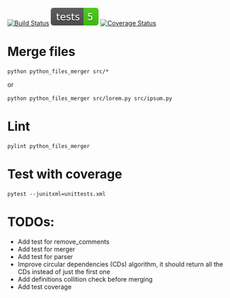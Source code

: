 [![Build Status](https://secure.travis-ci.org/yamenk-gribaudo/python_files_merger.svg?branch=main)](http://travis-ci.org/christophevg/python_files_merger)
[![Tests Status](./reports/tests-badge.svg)](./reports/tests-badge.svg)
[![Coverage Status](./reports/coverage-badge)](./reports/coverage-badge)

# Merge files
    python python_files_merger src/*

or

    python python_files_merger src/lorem.py src/ipsum.py

# Lint

    pylint python_files_merger

# Test with coverage

    pytest --junitxml=unittests.xml

# TODOs:
- Add test for remove_comments
- Add test for merger
- Add test for parser
- Improve circular dependencies (CDs) algorithm, it should return all the CDs instead of just the first one
- Add definitions collition check before merging
- Add test coverage
